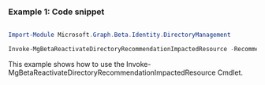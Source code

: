 ### Example 1: Code snippet

```powershell

Import-Module Microsoft.Graph.Beta.Identity.DirectoryManagement

Invoke-MgBetaReactivateDirectoryRecommendationImpactedResource -RecommendationId $recommendationId -ImpactedResourceId $impactedResourceId

```
This example shows how to use the Invoke-MgBetaReactivateDirectoryRecommendationImpactedResource Cmdlet.

